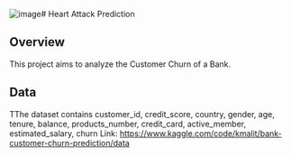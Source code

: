 ![image](https://github.com/enoyaoo/Banking_Customer_Churn_Analysis/assets/148920161/745a459d-f800-4d61-9bfe-eb0c1c26a4cc)# Heart Attack Prediction


## Overview
This project aims to analyze the Customer Churn of a Bank.


## Data
TThe dataset contains customer_id, credit_score, country, gender,	age,	tenure,	balance,	products_number,	credit_card,	active_member,	estimated_salary,	churn
Link: https://www.kaggle.com/code/kmalit/bank-customer-churn-prediction/data
